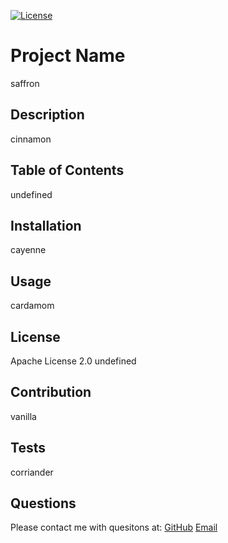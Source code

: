 
[![License](https://img.shields.io/badge/License-Apache_2.0-blue.svg)](https://opensource.org/licenses/Apache-2.0)

    
# Project Name
saffron
## Description
cinnamon
## Table of Contents
undefined
## Installation
cayenne
## Usage
cardamom
## License
Apache License 2.0
undefined
## Contribution
vanilla
## Tests
corriander
## Questions
Please contact me with quesitons at:
[GitHub](undefined)
[Email](undefined)
